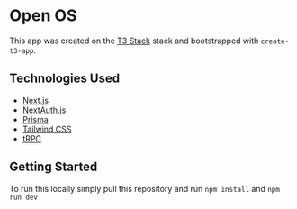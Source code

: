 # Open OS

This app was created on the [T3 Stack](https://create.t3.gg/) stack and bootstrapped with `create-t3-app`.

## Technologies Used

- [Next.js](https://nextjs.org)
- [NextAuth.js](https://next-auth.js.org)
- [Prisma](https://prisma.io)
- [Tailwind CSS](https://tailwindcss.com)
- [tRPC](https://trpc.io)

## Getting Started

To run this locally simply pull this repository and run `npm install` and `npm run dev`
